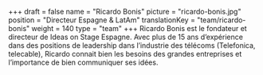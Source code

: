 +++
draft			= false
name			= "Ricardo Bonis"
picture			= "ricardo-bonis.jpg"
position 		= "Directeur Espagne & LatAm"
translationKey	= "team/ricardo-bonis"
weight			= 140
type			= "team"
+++
Ricardo Bonis est le fondateur et directeur de Ideas on Stage Espagne. Avec plus de 15 ans d’expérience dans des positions de leadership dans l’industrie des télécoms (Telefonica, telecable), Ricardo connait bien les besoins des grandes entreprises et l’importance de bien communiquer ses idées.